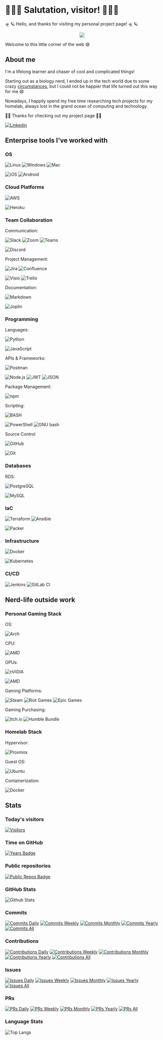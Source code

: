 # 👨🏽‍💻 Salutation, visitor! 👨🏽‍💻

<!---
  commenting out these logos, there is no room

<p align="center">
  <img src="./images/washington_logo_black.png">
</p>

<p align="center">
  <img src="./images/washington_logo_retro.gif">
</p>

--->

🛸 🪐 Hello, and thanks for visiting my personal project page! 🛸 🪐

<p align="center">
  <img src="./images/washington_logo_black_2.png">
</p>

Welcome to this little corner of the web 😄

## About me

I'm a lifelong learner and chaser of cool and complicated things!

Starting out as a biology nerd, I ended up in the tech world due to some crazy [circumstances](lifestory.md), but I could not be happier that life turned out this way for me 😄

Nowadays, I happily spend my free time researching tech projects for my homelab, always lost in the grand ocean of computing and technology.

🚀🚀 Thanks for checking out my project page 🚀🚀

[![Linkedin](./images/linkedin_logo.png)](https://www.linkedin.com/in/ctalaveraw/)

## Enterprise tools I've worked with

### OS

![Linux](https://img.shields.io/badge/Linux-FCC624?style=for-the-badge&logo=linux&logoColor=black)
![Windows](https://img.shields.io/badge/Windows-0078D6?style=for-the-badge&logo=windows&logoColor=white)
![Mac](https://img.shields.io/badge/mac%20os-000000?style=for-the-badge&logo=apple&logoColor=white)

![iOS](https://img.shields.io/badge/iOS-000000?style=plastic&logo=ios&logoColor=white)
![Android](https://img.shields.io/badge/Android-3DDC84?style=plastic&logo=android&logoColor=white)

### Cloud Platforms

![AWS](https://img.shields.io/badge/Amazon_AWS-FF9900?style=for-the-badge&logo=amazonaws&logoColor=white)

![Heroku](https://img.shields.io/badge/Heroku-430098?style=plastic&logo=heroku&logoColor=white)

### Team Collaboration

Communication:

![Slack](https://img.shields.io/badge/Slack-4A154B?style=for-the-badge&logo=slack&logoColor=white)
![Zoom](https://img.shields.io/badge/Zoom-2D8CFF?style=for-the-badge&logo=zoom&logoColor=white)
![Teams](https://img.shields.io/badge/Microsoft_Teams-6264A7?style=for-the-badge&logo=microsoft-teams&logoColor=white)

![Discord](https://img.shields.io/badge/Discord-5865F2?style=plastic&logo=discord&logoColor=white)

Project Management:

![Jira](https://img.shields.io/badge/Jira-0052CC?style=for-the-badge&logo=Jira&logoColor=white)
![Confluence](https://img.shields.io/badge/confluence-%23172BF4.svg?style=for-the-badge&logo=confluence&logoColor=white)

![Visio](https://img.shields.io/badge/Microsoft_Visio-3955A3?style=plastic&logo=microsoft-visio&logoColor=white)
![Trello](https://img.shields.io/badge/Trello-0052CC?style=plastic&logo=trello&logoColor=white)

Documentation:

![Markdown](https://img.shields.io/badge/Markdown-000000?style=for-the-badge&logo=markdown&logoColor=white)

![Joplin](https://img.shields.io/badge/Joplin-1071D3?style=plastic&logo=joplin&logoColor=white)

### Programming

Languages:

![Python](https://img.shields.io/badge/Python-FFD43B?style=for-the-badge&logo=python&logoColor=blue)

![JavaScript](https://img.shields.io/badge/JavaScript-323330?style=plastic&logo=javascript&logoColor=F7DF1E)

APIs & Frameworks:

![Postman](https://img.shields.io/badge/Postman-FF6C37?style=for-the-badge&logo=postman&logoColor=white)

![Node.js](https://img.shields.io/badge/Node.js-339933?style=plastic&logo=nodedotjs&logoColor=white)
![JWT](https://img.shields.io/badge/JWT-black?style=plastic&logo=JSON%20web%20tokens)
![JSON](https://img.shields.io/badge/json-5E5C5C?style=plastic&logo=json&logoColor=white)

Package Management:

![npm](https://img.shields.io/badge/npm-CB3837?style=for-the-badge&logo=npm&logoColor=white)

Scripting:

![BASH](https://img.shields.io/badge/Shell_Script-121011?style=for-the-badge&logo=gnu-bash&logoColor=white)

![PowerShell](https://img.shields.io/badge/powershell-5391FE?style=plastic&logo=powershell&logoColor=white)
![GNU bash](https://img.shields.io/badge/GNU%20Bash-4EAA25?style=plastic&logo=GNU%20Bash&logoColor=white)

Source Control

![GitHub](https://img.shields.io/badge/GitHub-100000?style=for-the-badge&logo=github&logoColor=white)

![Git](https://img.shields.io/badge/GIT-E44C30?style=plastic&logo=git&logoColor=white)

### Databases

RDS:

![PostgreSQL](https://img.shields.io/badge/PostgreSQL-316192?style=for-the-badge&logo=postgresql&logoColor=white)

![MySQL](https://img.shields.io/badge/MySQL-005C84?style=plastic&logo=mysql&logoColor=white)

### IaC

![Terraform](https://img.shields.io/badge/Terraform-7B42BC?style=for-the-badge&logo=terraform&logoColor=white)
![Ansible](https://img.shields.io/badge/Ansible-EE0000?style=for-the-badge&logo=ansible&logoColor=white)

![Packer](https://img.shields.io/badge/packer-%23E7EEF0.svg?style=plastic&logo=packer&logoColor=%2302A8EF)

### Infrastructure

![Docker](https://img.shields.io/badge/Docker-2CA5E0?style=for-the-badge&logo=docker&logoColor=white)

![Kubernetes](https://img.shields.io/badge/kubernetes-326ce5.svg?&style=plastic&logo=kubernetes&logoColor=white)

### CI/CD

![Jenkins](https://img.shields.io/badge/Jenkins-D24939?style=for-the-badge&logo=Jenkins&logoColor=white)
![GitLab CI](https://img.shields.io/badge/gitlab%20ci-%23181717.svg?style=for-the-badge&logo=gitlab&logoColor=white)

## Nerd-life outside work

### Personal Gaming Stack

OS:

![Arch](https://img.shields.io/badge/Arch%20Linux%205.19.6-1793D1?logo=linux&logoColor=fff&style=plastic&label=Linux)

CPU:

![AMD](https://img.shields.io/badge/-Ryzen%209%205900X-ED1C24?logo=amd&logoColor=white&style=plastic&label=AMD)

GPUs:

![nVIDIA](https://img.shields.io/badge/%20RTX%203070%20Ti-%2376B900.svg?style=plastic&logo=nVIDIA&logoColor=white&label=nVIDIA)

![AMD](https://img.shields.io/badge/-Radeon%206700%20XT-ED1C24?logo=amd&logoColor=white&style=plastic&label=AMD)

Gaming Platforms:

![Steam](https://img.shields.io/badge/steam-%23000000.svg?style=for-the-badge&logo=steam&logoColor=white)
![Riot Games](https://img.shields.io/badge/riotgames-D32936.svg?style=for-the-badge&logo=riotgames&logoColor=white)
![Epic Games](https://img.shields.io/badge/epicgames-%23313131.svg?style=for-the-badge&logo=epicgames&logoColor=white)

Gaming Purchasing:

![Itch.io](https://img.shields.io/badge/Itch-%23FF0B34.svg?style=for-the-badge&logo=Itch.io&logoColor=white)
![Humble Bundle](https://img.shields.io/badge/HumbleBundle-%23494F5C.svg?style=for-the-badge&logo=HumbleBundle&logoColor=white)

### Homelab Stack

Hypervisor:

![Proxmox](https://img.shields.io/badge/-Proxmox-E57000?logo=proxmox&logoColor=white&style=for-the-badge)

Guest OS:

![Ubuntu](https://img.shields.io/badge/Ubuntu-E95420?style=for-the-badge&logo=ubuntu&logoColor=white)

Containerization:

![Docker](https://img.shields.io/badge/docker-%230db7ed.svg?style=for-the-badge&logo=docker&logoColor=white)

## Stats

### Today's visitors

[![Visitors](https://api.visitorbadge.io/api/visitors?path=ctalaveraw%2Fctalaveraw&label=Guests)](https://visit263759orbadge.io/status?path=ctalaveraw%2Fctalaveraw)

### Time on GitHub

[![Years Badge](https://badges.strrl.dev/years/ctalaveraw)](https://badges.strrl.dev)

### Public repositories

[![Public Repos Badge](https://badges.strrl.dev/repos/ctalaveraw)](https://badges.strrl.dev)

### GitHub Stats

![Github Stats](https://github-readme-stats.vercel.app/api?username=ctalaveraw&count_private=true&show_icons=true&include_all_commits=true)

### Commits

[![Commits Daily](https://badges.strrl.dev/commits/daily/ctalaveraw)](https://badges.strrl.dev)
[![Commits Weekly](https://badges.strrl.dev/commits/weekly/ctalaveraw)](https://badges.strrl.dev)
[![Commits Monthly](https://badges.strrl.dev/commits/monthly/ctalaveraw)](https://badges.strrl.dev)
[![Commits Yearly](https://badges.strrl.dev/commits/yearly/ctalaveraw)](https://badges.strrl.dev)
[![Commits All](https://badges.strrl.dev/commits/all/ctalaveraw)](https://badges.strrl.dev)

### Contributions

[![Contributions Daily](https://badges.strrl.dev/contributions/daily/ctalaveraw)](https://badges.strrl.dev)
[![Contributions Weekly](https://badges.strrl.dev/contributions/weekly/ctalaveraw)](https://badges.strrl.dev)
[![Contributions Monthly](https://badges.strrl.dev/contributions/monthly/ctalaveraw)](https://badges.strrl.dev)
[![Contributions Yearly](https://badges.strrl.dev/contributions/yearly/ctalaveraw)](https://badges.strrl.dev)
[![Contributions All](https://badges.strrl.dev/contributions/all/ctalaveraw)](https://badges.strrl.dev)

### Issues

[![Issues Daily](https://badges.strrl.dev/issues/daily/ctalaveraw)](https://badges.strrl.dev)
[![Issues Weekly](https://badges.strrl.dev/issues/weekly/ctalaveraw)](https://badges.strrl.dev)
[![Issues Monthly](https://badges.strrl.dev/issues/monthly/ctalaveraw)](https://badges.strrl.dev)
[![Issues Yearly](https://badges.strrl.dev/issues/yearly/ctalaveraw)](https://badges.strrl.dev)
[![Issues All](https://badges.strrl.dev/issues/all/ctalaveraw)](https://badges.strrl.dev)

### PRs

[![PRs Daily](https://badges.strrl.dev/prs/daily/ctalaveraw)](https://badges.strrl.dev)
[![PRs Weekly](https://badges.strrl.dev/prs/weekly/ctalaveraw)](https://badges.strrl.dev)
[![PRs Monthly](https://badges.strrl.dev/prs/monthly/ctalaveraw)](https://badges.strrl.dev)
[![PRs Yearly](https://badges.strrl.dev/prs/yearly/ctalaveraw)](https://badges.strrl.dev)
[![PRs All](https://badges.strrl.dev/prs/all/ctalaveraw)](https://badges.strrl.dev)

### Language Stats

![Top Langs](https://github-readme-stats.vercel.app/api/top-langs/?username=ctalaveraw&hide=TeX&layout=compact)


<!--
**ctalaveraw/ctalaveraw** is a ✨ _special_ ✨ repository because its `README.md` (this file) appears on your GitHub profile.
-->
